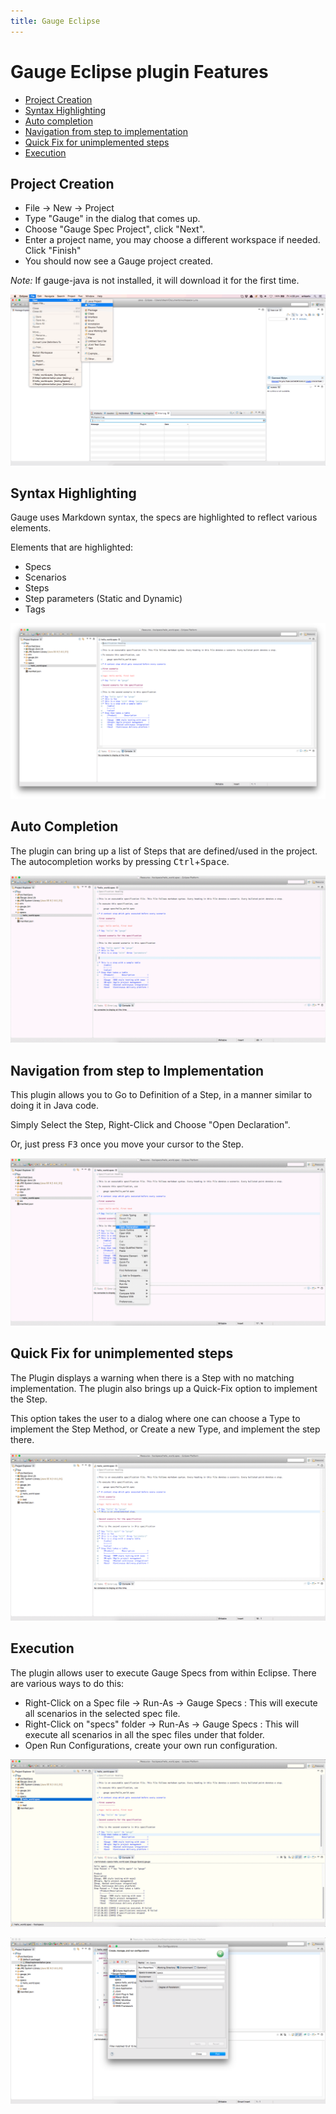 ```yaml
---
title: Gauge Eclipse
---
```


# Gauge Eclipse plugin Features

* [Project Creation](#project-creation)
* [Syntax Highlighting](#syntax-highlighting)
* [Auto completion](#auto-completion)
* [Navigation from step to implementation](#navigation-from-step-to-implementation)
* [Quick Fix for unimplemented steps](#quick-fix-for-unimplemented-steps)
* [Execution](#execution)

## Project Creation

* File -> New -> Project
* Type "Gauge" in the dialog that comes up.
* Choose "Gauge Spec Project", click "Next".
* Enter a project name, you may choose a different workspace if needed. Click "Finish"
* You should now see a Gauge project created.

*Note:* If gauge-java is not installed, it will download it for the first time.

![creation](eclipse-screenshots/create-new-gauge-project.gif "Project Creation")

## Syntax Highlighting

Gauge uses Markdown syntax, the specs are highlighted to reflect various elements.

Elements that are highlighted:
- Specs
- Scenarios
- Steps
- Step parameters (Static and Dynamic)
- Tags

![highlight](eclipse-screenshots/syntax-highlighting.png "Syntax Highlighting")

## Auto Completion

The plugin can bring up a list of Steps that are defined/used in the project. The autocompletion works by pressing <kbd>Ctrl</kbd>+<kbd>Space</kbd>.

![autocomplete](eclipse-screenshots/auto-complete.gif "Auto Complete")

## Navigation from step to Implementation

This plugin allows you to Go to Definition of a Step, in a manner similar to doing it in Java code.

Simply Select the Step, Right-Click and Choose "Open Declaration".

Or, just press <kbd>F3</kbd> once you move your cursor to the Step.

![navigation](eclipse-screenshots/go-to-definition.gif "Open Declaration")

## Quick Fix for unimplemented steps

The Plugin displays a warning when there is a Step with no matching implementation. The plugin also brings up a Quick-Fix option to implement the Step.

This option takes the user to a dialog where one can choose a Type to implement the Step Method, or Create a new Type, and implement the step there.

![quick-fix-implement-step](eclipse-screenshots/quick-fix-implement-step.gif "Implement Step")

## Execution

The plugin allows user to execute Gauge Specs from within Eclipse. There are various ways to do this:

- Right-Click on a Spec file -> Run-As -> Gauge Specs : This will execute all scenarios in the selected spec file.
- Right-Click on "specs" folder -> Run-As -> Gauge Specs : This will execute all scenarios in all the spec files under that folder.
- Open Run Configurations, create your own run configuration.

![test-execution](eclipse-screenshots/test-execution.gif "Test Execution")

![run-configuration](eclipse-screenshots/run-configuration.png "Run Configuration")
